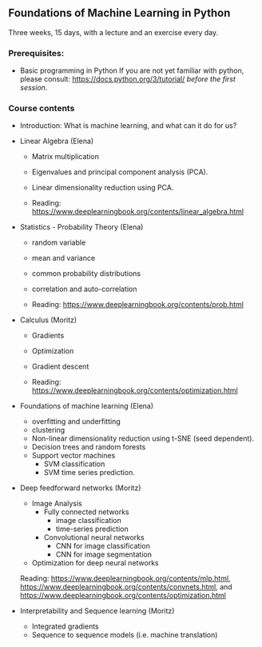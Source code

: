 ## Foundations of Machine Learning in Python
Three weeks, 15 days, with a lecture and an exercise every day.

### Prerequisites:
- Basic programming in Python
    If you are not yet familiar with python, please consult:
    https://docs.python.org/3/tutorial/
    *before the first session*.

### Course contents
- Introduction: What is machine learning, and what can it do for us?

- Linear Algebra (Elena)
    - Matrix multiplication
    - Eigenvalues and principal component analysis (PCA).
    - Linear dimensionality reduction using PCA.

    - Reading: https://www.deeplearningbook.org/contents/linear_algebra.html

- Statistics - Probability Theory (Elena)
    - random variable
    - mean and variance
    - common probability distributions
    - correlation and auto-correlation

    - Reading: https://www.deeplearningbook.org/contents/prob.html

- Calculus (Moritz)
    - Gradients
    - Optimization
    - Gradient descent

    - Reading: https://www.deeplearningbook.org/contents/optimization.html

- Foundations of machine learning (Elena)
    - overfitting and underfitting
    - clustering
    - Non-linear dimensionality reduction using t-SNE (seed dependent).
    - Decision trees and random forests
    - Support vector machines
        - SVM classification
        - SVM time series prediction.

- Deep feedforward networks (Moritz)
    - Image Analysis
        - Fully connected networks
            - image classification
            - time-series prediction
        - Convolutional neural networks
            - CNN for image classification
            - CNN for image segmentation
    - Optimization for deep neural networks

    Reading: https://www.deeplearningbook.org/contents/mlp.html,
    https://www.deeplearningbook.org/contents/convnets.html, and
    https://www.deeplearningbook.org/contents/optimization.html


- Interpretability and Sequence learning (Moritz) 
    - Integrated gradients
    - Sequence to sequence models (i.e. machine translation)


